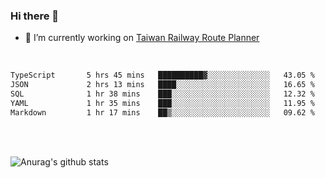 ### Hi there 👋

- 🔭 I’m currently working on [Taiwan Railway Route Planner](https://github.com/Taiwan-Railway-Route-Planner)

<br/>

<!--START_SECTION:waka-->

```txt
TypeScript       5 hrs 45 mins   ██████████▓░░░░░░░░░░░░░░   43.05 %
JSON             2 hrs 13 mins   ████░░░░░░░░░░░░░░░░░░░░░   16.65 %
SQL              1 hr 38 mins    ███░░░░░░░░░░░░░░░░░░░░░░   12.32 %
YAML             1 hr 35 mins    ███░░░░░░░░░░░░░░░░░░░░░░   11.95 %
Markdown         1 hr 17 mins    ██▒░░░░░░░░░░░░░░░░░░░░░░   09.62 %
```

<!--END_SECTION:waka-->

<br/>
<br/>

![Anurag's github stats](https://github-readme-stats.vercel.app/api?username=DepickereSven&show_icons=true&theme=tokyonight)



<!--
**DepickereSven/DepickereSven** is a ✨ _special_ ✨ repository because its `README.md` (this file) appears on your GitHub profile.

Here are some ideas to get you started:

- 🔭 I’m currently working on ...
- 🌱 I’m currently learning ...
- 👯 I’m looking to collaborate on ...
- 🤔 I’m looking for help with ...
- 💬 Ask me about ...
- 📫 How to reach me: ...
- 😄 Pronouns: ...
- ⚡ Fun fact: ...
-->
